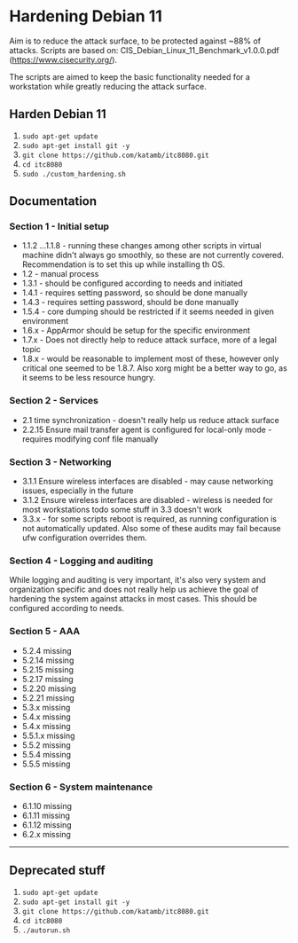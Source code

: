 # Hardening Debian 11
Aim is to reduce the attack surface, to be protected against ~88% of attacks.
Scripts are based on: CIS_Debian_Linux_11_Benchmark_v1.0.0.pdf (https://www.cisecurity.org/).

The scripts are aimed to keep the basic functionality needed for a workstation while greatly reducing the attack surface.

## Harden Debian 11
1) `sudo apt-get update`
2) `sudo apt-get install git -y`
3) `git clone https://github.com/katamb/itc8080.git`
4) `cd itc8080`
5) `sudo ./custom_hardening.sh`

## Documentation
### Section 1 - Initial setup
* 1.1.2 ...1.1.8 - running these changes among other scripts in virtual machine didn't always go smoothly, so these are not currently covered. Recommendation is to set this up while installing th OS. 
* 1.2 - manual process
* 1.3.1 - should be configured according to needs and initiated 
* 1.4.1 - requires setting password, so should be done manually
* 1.4.3 - requires setting password, should be done manually
* 1.5.4 - core dumping should be restricted if it seems needed in given environment
* 1.6.x - AppArmor should be setup for the specific environment
* 1.7.x - Does not directly help to reduce attack surface, more of a legal topic
* 1.8.x - would be reasonable to implement most of these, however only critical one seemed to be 1.8.7. Also xorg might be a better way to go, as it seems to be less resource hungry.
### Section 2 - Services
* 2.1 time synchronization - doesn't really help us reduce attack surface
* 2.2.15 Ensure mail transfer agent is configured for local-only mode - requires modifying conf file manually
### Section 3 - Networking
* 3.1.1 Ensure wireless interfaces are disabled - may cause networking issues, especially in the future
* 3.1.2 Ensure wireless interfaces are disabled - wireless is needed for most workstations
todo some stuff in 3.3 doesn't work
* 3.3.x - for some scripts reboot is required, as running configuration is not automatically updated. Also some of these audits may fail because ufw configuration overrides them.
### Section 4 - Logging and auditing
While logging and auditing is very important, it's also very system and organization specific and does not really help us achieve the goal of hardening the system against attacks in most cases. This should be configured according to needs.
### Section 5 - AAA
* 5.2.4 missing
* 5.2.14 missing
* 5.2.15 missing
* 5.2.17 missing
* 5.2.20 missing
* 5.2.21 missing
* 5.3.x missing
* 5.4.x missing
* 5.4.x missing
* 5.5.1.x missing
* 5.5.2 missing
* 5.5.4 missing
* 5.5.5 missing
### Section 6 - System maintenance
* 6.1.10 missing
* 6.1.11 missing
* 6.1.12 missing
* 6.2.x missing

--------------
## Deprecated stuff
1) `sudo apt-get update`
2) `sudo apt-get install git -y`
3) `git clone https://github.com/katamb/itc8080.git`
4) `cd itc8080`
5) `./autorun.sh`
